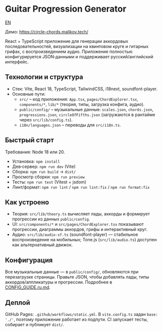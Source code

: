 # Guitar Progression Generator

[EN](./README.md)

Демо: https://circle-chords.malikov.tech/

React + TypeScript приложение для генерации аккордовых последовательностей, визуализации на квинтовом круге и гитарных грифах, с воспроизведением аудио. Приложение полностью конфигурируется JSON‑данными и поддерживает русский/английский интерфейс.

## Технологии и структура
- Стек: Vite, React 18, TypeScript, TailwindCSS, i18next, soundfont-player.
- Основные пути:
  - `src/` – код приложения: `App.tsx`, `pages/ChordExplorer.tsx`, `components/*`, `lib/*` (теория, типы, загрузка конфига, аудио).
  - `public/config/` – музыкальные данные: `scales.json`, `chords.json`, `progressions.json`, `circleOfFifths.json` (загружаются в рантайме через `src/lib/config.ts`).
  - `i18n/languages.json` – переводы для `src/i18n.ts`.

## Быстрый старт
Требования: Node 18 или 20.
- Установка: `npm install`
- Дев‑сервер: `npm run dev` (Vite)
- Сборка: `npm run build` → `dist/`
- Просмотр сборки: `npm run preview`
- Тесты: `npm run test` (Vitest + jsdom)
- Линт/формат: `npm run lint` / `npm run lint:fix` / `npm run format:fix`

## Как устроено
- Теория: `src/lib/theory.ts` вычисляет лады, аккорды и формирует прогрессии из данных `public/config`.
- UI: `src/components/*` и `src/pages/ChordExplorer.tsx` показывают прогрессии, диаграммы аккордов, грифы и интерактивный круг.
- Аудио: `src/lib/audio-sf.ts` (soundfont-player) — стабильное воспроизведение на мобильных; Tone.js (`src/lib/audio.ts`) доступен как альтернативный движок.

## Конфигурация
Все музыкальные данные — в `public/config/`, обновляются при перезагрузке страницы. Правьте JSON, чтобы добавлять лады, типы аккордов/аппликатуры и прогрессии. Подробнее в [CONFIG_GUIDE.ru.md](./CONFIG_GUIDE.ru.md).

## Деплой
GitHub Pages: `.github/workflows/static.yml`. В `vite.config.ts` задан `base: './'`, поэтому приложение работает из подпути. CI запускает тесты, собирает и публикует `dist/`.

